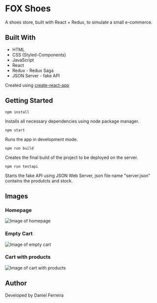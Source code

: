 # FOX Shoes

A shoes store, built with React + Redux, to simulate a small e-commerce.

## Built With

- HTML
- CSS (Styled-Components)
- JavaScript
- React
- Redux - Redux Saga
- JSON Server - fake API

Created using [create-react-app](https://github.com/facebook/create-react-app)

## Getting Started

```
npm install
```

Installs all necessary dependencies using node package manager.

```
npm start
```

Runs the app in development mode.

```
npm run build
```

Creates the final build of the project to be deployed on the server.

```
npm run testapi
```

Starts the fake API using JSON Web Server, json file name "server.json" contains the produtcts and stock.

## Images

### Homepage

![Image of homepage](https://i.ibb.co/dD0wjDc/homepage.jpg)

### Empty Cart

![Image of empty cart](https://i.ibb.co/WnX70Ny/empytcart.jpg)

### Cart with products

![Image of cart with products](https://i.ibb.co/B2Mnz9n/cartfull.jpg)

## Author

Developed by Daniel Ferreira
